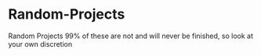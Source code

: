 # Random-Projects
Random Projects
99% of these are not and will never be finished, so look at your own discretion

